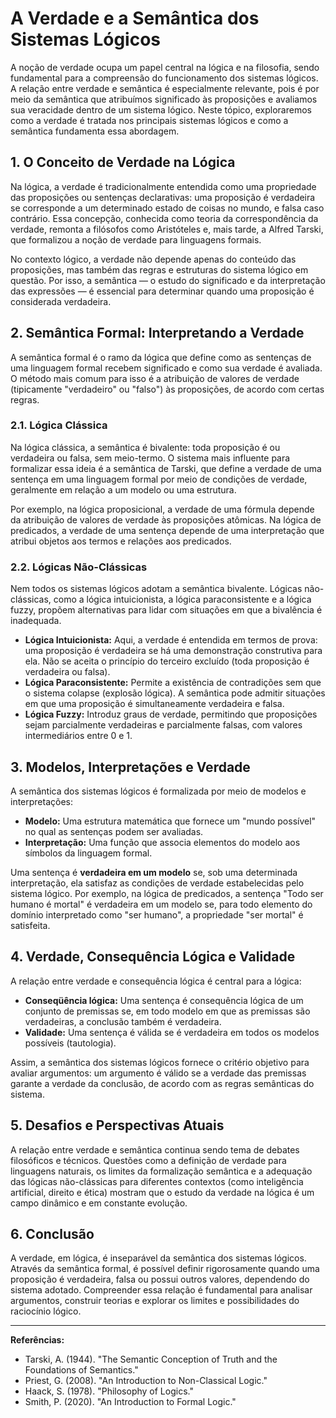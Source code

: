 # A Verdade e a Semântica dos Sistemas Lógicos

A noção de verdade ocupa um papel central na lógica e na filosofia, sendo fundamental para a compreensão do funcionamento dos sistemas lógicos. A relação entre verdade e semântica é especialmente relevante, pois é por meio da semântica que atribuímos significado às proposições e avaliamos sua veracidade dentro de um sistema lógico. Neste tópico, exploraremos como a verdade é tratada nos principais sistemas lógicos e como a semântica fundamenta essa abordagem.

## 1. O Conceito de Verdade na Lógica

Na lógica, a verdade é tradicionalmente entendida como uma propriedade das proposições ou sentenças declarativas: uma proposição é verdadeira se corresponde a um determinado estado de coisas no mundo, e falsa caso contrário. Essa concepção, conhecida como teoria da correspondência da verdade, remonta a filósofos como Aristóteles e, mais tarde, a Alfred Tarski, que formalizou a noção de verdade para linguagens formais.

No contexto lógico, a verdade não depende apenas do conteúdo das proposições, mas também das regras e estruturas do sistema lógico em questão. Por isso, a semântica — o estudo do significado e da interpretação das expressões — é essencial para determinar quando uma proposição é considerada verdadeira.

## 2. Semântica Formal: Interpretando a Verdade

A semântica formal é o ramo da lógica que define como as sentenças de uma linguagem formal recebem significado e como sua verdade é avaliada. O método mais comum para isso é a atribuição de valores de verdade (tipicamente "verdadeiro" ou "falso") às proposições, de acordo com certas regras.

### 2.1. Lógica Clássica

Na lógica clássica, a semântica é bivalente: toda proposição é ou verdadeira ou falsa, sem meio-termo. O sistema mais influente para formalizar essa ideia é a semântica de Tarski, que define a verdade de uma sentença em uma linguagem formal por meio de condições de verdade, geralmente em relação a um modelo ou uma estrutura.

Por exemplo, na lógica proposicional, a verdade de uma fórmula depende da atribuição de valores de verdade às proposições atômicas. Na lógica de predicados, a verdade de uma sentença depende de uma interpretação que atribui objetos aos termos e relações aos predicados.

### 2.2. Lógicas Não-Clássicas

Nem todos os sistemas lógicos adotam a semântica bivalente. Lógicas não-clássicas, como a lógica intuicionista, a lógica paraconsistente e a lógica fuzzy, propõem alternativas para lidar com situações em que a bivalência é inadequada.

- **Lógica Intuicionista:** Aqui, a verdade é entendida em termos de prova: uma proposição é verdadeira se há uma demonstração construtiva para ela. Não se aceita o princípio do terceiro excluído (toda proposição é verdadeira ou falsa).
- **Lógica Paraconsistente:** Permite a existência de contradições sem que o sistema colapse (explosão lógica). A semântica pode admitir situações em que uma proposição é simultaneamente verdadeira e falsa.
- **Lógica Fuzzy:** Introduz graus de verdade, permitindo que proposições sejam parcialmente verdadeiras e parcialmente falsas, com valores intermediários entre 0 e 1.

## 3. Modelos, Interpretações e Verdade

A semântica dos sistemas lógicos é formalizada por meio de modelos e interpretações:

- **Modelo:** Uma estrutura matemática que fornece um "mundo possível" no qual as sentenças podem ser avaliadas.
- **Interpretação:** Uma função que associa elementos do modelo aos símbolos da linguagem formal.

Uma sentença é **verdadeira em um modelo** se, sob uma determinada interpretação, ela satisfaz as condições de verdade estabelecidas pelo sistema lógico. Por exemplo, na lógica de predicados, a sentença "Todo ser humano é mortal" é verdadeira em um modelo se, para todo elemento do domínio interpretado como "ser humano", a propriedade "ser mortal" é satisfeita.

## 4. Verdade, Consequência Lógica e Validade

A relação entre verdade e consequência lógica é central para a lógica:

- **Conseqüência lógica:** Uma sentença é consequência lógica de um conjunto de premissas se, em todo modelo em que as premissas são verdadeiras, a conclusão também é verdadeira.
- **Validade:** Uma sentença é válida se é verdadeira em todos os modelos possíveis (tautologia).

Assim, a semântica dos sistemas lógicos fornece o critério objetivo para avaliar argumentos: um argumento é válido se a verdade das premissas garante a verdade da conclusão, de acordo com as regras semânticas do sistema.

## 5. Desafios e Perspectivas Atuais

A relação entre verdade e semântica continua sendo tema de debates filosóficos e técnicos. Questões como a definição de verdade para linguagens naturais, os limites da formalização semântica e a adequação das lógicas não-clássicas para diferentes contextos (como inteligência artificial, direito e ética) mostram que o estudo da verdade na lógica é um campo dinâmico e em constante evolução.

## 6. Conclusão

A verdade, em lógica, é inseparável da semântica dos sistemas lógicos. Através da semântica formal, é possível definir rigorosamente quando uma proposição é verdadeira, falsa ou possui outros valores, dependendo do sistema adotado. Compreender essa relação é fundamental para analisar argumentos, construir teorias e explorar os limites e possibilidades do raciocínio lógico.

---

**Referências:**

- Tarski, A. (1944). "The Semantic Conception of Truth and the Foundations of Semantics."
- Priest, G. (2008). "An Introduction to Non-Classical Logic."
- Haack, S. (1978). "Philosophy of Logics."
- Smith, P. (2020). "An Introduction to Formal Logic."